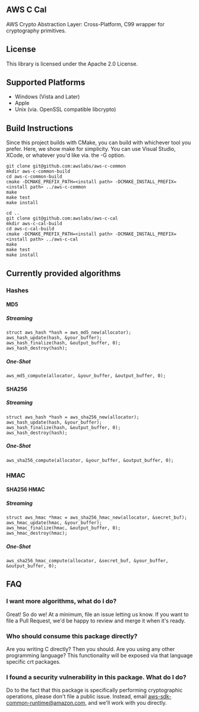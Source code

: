## AWS C Cal

AWS Crypto Abstraction Layer: Cross-Platform, C99 wrapper for cryptography primitives.

## License

This library is licensed under the Apache 2.0 License.

## Supported Platforms
* Windows (Vista and Later)
* Apple
* Unix (via. OpenSSL compatible libcrypto)

## Build Instructions
Since this project builds with CMake, you can build with whichever tool you prefer. Here, we show make for simplicity. You can
use Visual Studio, XCode, or whatever you'd like via. the -G option.

```
git clone git@github.com:awslabs/aws-c-common
mkdir aws-c-common-build
cd aws-c-common-build
cmake -DCMAKE_PREFIX_PATH=<install path> -DCMAKE_INSTALL_PREFIX=<install path> ../aws-c-common
make
make test
make install

cd ..
git clone git@github.com:awslabs/aws-c-cal
mkdir aws-c-cal-build
cd aws-c-cal-build
cmake -DCMAKE_PREFIX_PATH=<install path> -DCMAKE_INSTALL_PREFIX=<install path> ../aws-c-cal
make
make test
make install
````

## Currently provided algorithms

### Hashes
#### MD5
##### Streaming
````
struct aws_hash *hash = aws_md5_new(allocator);
aws_hash_update(hash, &your_buffer);
aws_hash_finalize(hash, &output_buffer, 0);
aws_hash_destroy(hash);
````

##### One-Shot
````
aws_md5_compute(allocator, &your_buffer, &output_buffer, 0);
````

#### SHA256
##### Streaming
````
struct aws_hash *hash = aws_sha256_new(allocator);
aws_hash_update(hash, &your_buffer);
aws_hash_finalize(hash, &output_buffer, 0);
aws_hash_destroy(hash);
````

##### One-Shot
````
aws_sha256_compute(allocator, &your_buffer, &output_buffer, 0);
````

### HMAC
#### SHA256 HMAC
##### Streaming
````
struct aws_hmac *hmac = aws_sha256_hmac_new(allocator, &secret_buf);
aws_hmac_update(hmac, &your_buffer);
aws_hmac_finalize(hmac, &output_buffer, 0);
aws_hmac_destroy(hmac);
````

##### One-Shot
````
aws_sha256_hmac_compute(allocator, &secret_buf, &your_buffer, &output_buffer, 0);
````

## FAQ
### I want more algorithms, what do I do?
Great! So do we! At a minimum, file an issue letting us know. If you want to file a Pull Request, we'd be happy to review and merge it when it's ready.
### Who should consume this package directly?
Are you writing C directly? Then you should.
Are you using any other programming language? This functionality will be exposed via that language specific crt packages.
### I found a security vulnerability in this package. What do I do?
Do to the fact that this package is specifically performing cryptographic operations, please don't file a public issue. Instead, email aws-sdk-common-runtime@amazon.com, and we'll work with you directly.


